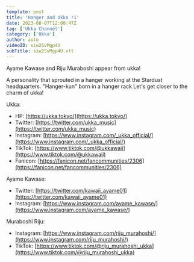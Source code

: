 ```yaml
---
template: post
title: 'Hanger and Ukka ♯1'
date: 2023-08-07T12:00:47Z
tag: ['Ukka Channel']
category: ['Ukka']
author: auto 
videoID: siw2SvMgp4U
subTitle: siw2SvMgp4U.vtt
---
```

Ayame Kawase and Riju Muraboshi appear from ukka!

A personality that sprouted in a hanger working at the Stardust headquarters.
"Hanger-kun" born in a hanger rack
Let's get closer to the charm of ukka!

Ukka:

- HP: [https://ukka.tokyo/](https://ukka.tokyo/)
- Twitter: [https://twitter.com/ukka_music](https://twitter.com/ukka_music)
- Instagram: [https://www.instagram.com/_ukka_official/](https://www.instagram.com/_ukka_official/)
- TikTok: [https://www.tiktok.com/@ukkawaii](https://www.tiktok.com/@ukkawaii)
- Fanicon: [https://fanicon.net/fancommunities/2306](https://fanicon.net/fancommunities/2306)

Ayame Kawase:

- Twitter: [https://twitter.com/kawaii_ayame01](https://twitter.com/kawaii_ayame01)
- Instagram: [https://www.instagram.com/ayame_kawase/](https://www.instagram.com/ayame_kawase/)

Muraboshi Riju:

- Instagram: [https://www.instagram.com/riju_murahoshi/](https://www.instagram.com/riju_murahoshi/)
- TikTok: [https://www.tiktok.com/@riju_murahoshi_ukka](https://www.tiktok.com/@riju_murahoshi_ukka)